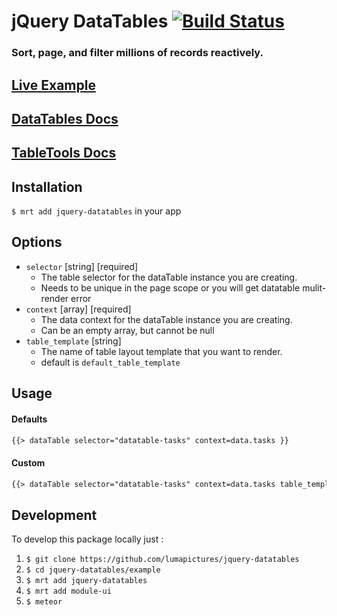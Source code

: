 # jQuery DataTables [![Build Status](https://travis-ci.org/LumaPictures/jquery-datatables.svg?branch=dev)](https://travis-ci.org/LumaPictures/jquery-datatables)
### Sort, page, and filter millions of records reactively.
## [Live Example](http://jquery-datatables.meteor.com)
## [DataTables Docs](https://datatables.net/usage/)
## [TableTools Docs](https://datatables.net/extras/tabletools/)

## Installation
`$ mrt add jquery-datatables` in your app

## Options
* `selector` [string] [required]
    * The table selector for the dataTable instance you are creating.
    * Needs to be unique in the page scope or you will get datatable mulit-render error
* `context` [array] [required]
    * The data context for the dataTable instance you are creating.
    * Can be an empty array, but cannot be null
* `table_template` [string]
    * The name of table layout template that you want to render.
    * default is `default_table_template`

## Usage

#### Defaults
```html
{{> dataTable selector="datatable-tasks" context=data.tasks }}
```
#### Custom
```html
{{> dataTable selector="datatable-tasks" context=data.tasks table_template="tasks_table" }}
```

## Development

To develop this package locally just :

1. `$ git clone https://github.com/lumapictures/jquery-datatables`
2. `$ cd jquery-datatables/example`
3. `$ mrt add jquery-datatables`
4. `$ mrt add module-ui`
4. `$ meteor`